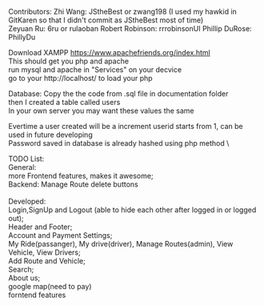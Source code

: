 Contributors:
Zhi Wang: JStheBest or zwang198 (I used my hawkid in GitKaren so that I didn't commit as JStheBest most of time)\
Zeyuan Ru: 6ru or rulaoban
Robert Robinson: rrrobinsonUI
Phillip DuRose: PhillyDu


Download XAMPP https://www.apachefriends.org/index.html \
This should get you php and apache \
run mysql and apache in "Services" on your decvice\
go to your http://localhost/ to load your php 

Database: Copy the the code from .sql file in documentation folder \
then I created a table called users\
In your own server you may want these values the same

Evertime a user created will be a increment userid starts from 1, can be used in future developing\
Password saved in database is already hashed using php method
\

TODO List: \
General:\
more Frontend features, makes it awesome;\
Backend: Manage Route delete buttons\
\
Developed:\
Login,SignUp and Logout (able to hide each other after logged in or logged out);\
Header and Footer;\
Account and Payment Settings;\
My Ride(passanger), My drive(driver), Manage Routes(admin), View Vehicle, View Drivers;\
Add Route and Vehicle;\
Search;\
About us;\
google map(need to pay)\
forntend features
